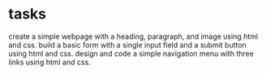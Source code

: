 # tasks
create a simple webpage with a heading, paragraph, and image using html and css. build a basic form with a single input field and a submit button using html and css. design and code a simple navigation menu with three links using html and css.
